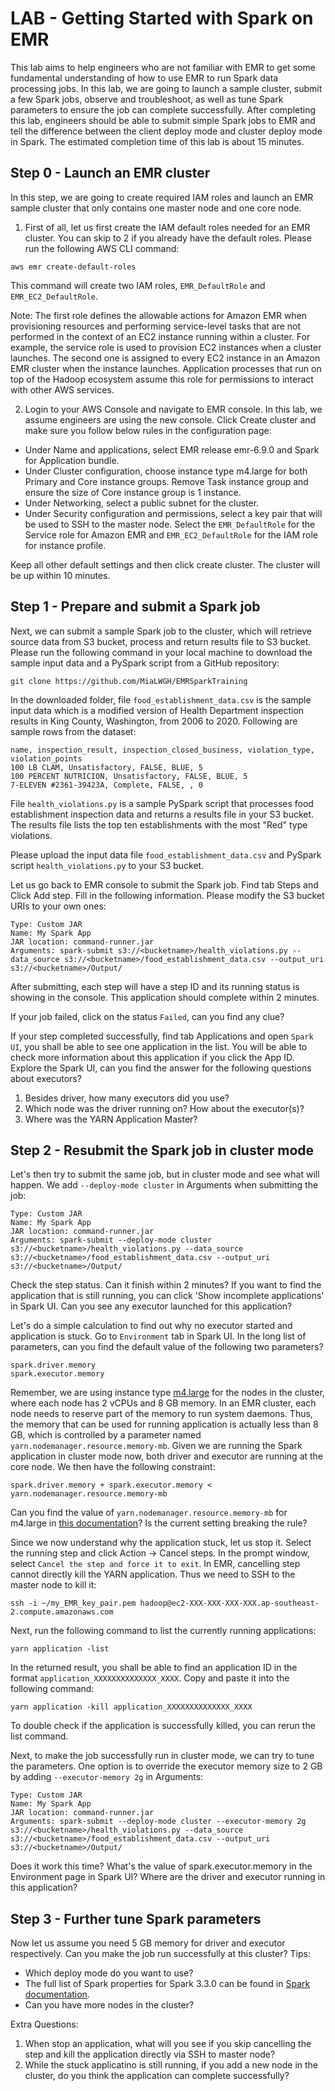 # LAB - Getting Started with Spark on EMR
This lab aims to help engineers who are not familiar with EMR to get some fundamental understanding of how to use EMR to run Spark data processing jobs. In this lab, we are going to launch a sample cluster, submit a few Spark jobs, observe and troubleshoot, as well as tune Spark parameters to ensure the job can complete successfully. After completing this lab, engineers should be able to submit simple Spark jobs to EMR and tell the difference between the client deploy mode and cluster deploy mode in Spark. The estimated completion time of this lab is about 15 minutes. 

## Step 0 - Launch an EMR cluster
In this step, we are going to create required IAM roles and launch an EMR sample cluster that only contains one master node and one core node. 

1. First of all, let us first create the IAM default roles needed for an EMR cluster. You can skip to 2 if you already have the default roles. Please run the following AWS CLI command:
```
aws emr create-default-roles
```
This command will create two IAM roles, `EMR_DefaultRole` and `EMR_EC2_DefaultRole`. 

Note: The first role defines the allowable actions for Amazon EMR when provisioning resources and performing service-level tasks that are not       performed in the context of an EC2 instance running within a cluster. For example, the service role is used to provision EC2 instances when a cluster launches. The second one is assigned to every EC2 instance in an Amazon EMR cluster when the instance launches. Application processes that run on top of the Hadoop ecosystem assume this role for permissions to interact with other AWS services.

2. Login to your AWS Console and navigate to EMR console. In this lab, we assume engineers are using the new console. Click Create cluster and make sure you follow below rules in the configuration page:
  + Under Name and applications, select EMR release emr-6.9.0 and Spark for Application bundle.
  + Under Cluster configuration, choose instance type m4.large for both Primary and Core instance groups. Remove Task instance group and ensure the size of Core instance group is 1 instance.
  + Under Networking, select a public subnet for the cluster.
  + Under Security configuration and permissions, select a key pair that will be used to SSH to the master node. Select the `EMR_DefaultRole` for the Service role for Amazon EMR and `EMR_EC2_DefaultRole` for the IAM role for instance profile.
  
Keep all other default settings and then click create cluster. The cluster will be up within 10 minutes. 
  
## Step 1 - Prepare and submit a Spark job
Next, we can submit a sample Spark job to the cluster, which will retrieve source data from S3 bucket, process and return results file to S3 bucket. Please run the following command in your local machine to download the sample input data and a PySpark script from a GitHub repository:
```
git clone https://github.com/MiaLWGH/EMRSparkTraining
```
In the downloaded folder, file `food_establishment_data.csv` is the sample input data which is a modified version of Health Department inspection results in King County, Washington, from 2006 to 2020. Following are sample rows from the dataset:
```
name, inspection_result, inspection_closed_business, violation_type, violation_points
100 LB CLAM, Unsatisfactory, FALSE, BLUE, 5
100 PERCENT NUTRICION, Unsatisfactory, FALSE, BLUE, 5
7-ELEVEN #2361-39423A, Complete, FALSE, , 0
```
File `health_violations.py` is a sample PySpark script that processes food establishment inspection data and returns a results file in your S3 bucket. The results file lists the top ten establishments with the most "Red" type violations.

Please upload the input data file `food_establishment_data.csv` and PySpark script `health_violations.py` to your S3 bucket. 

Let us go back to EMR console to submit the Spark job. Find tab Steps and Click Add step. Fill in the following information. Please modify the S3 bucket URIs to your own ones:
```
Type: Custom JAR
Name: My Spark App
JAR location: command-runner.jar
Arguments: spark-submit s3://<bucketname>/health_violations.py --data_source s3://<bucketname>/food_establishment_data.csv --output_uri s3://<bucketname>/Output/
```
After submitting, each step will have a step ID and its running status is showing in the console. This application should complete within 2 minutes. 

If your job failed, click on the status `Failed`, can you find any clue?

If your step completed successfully, find tab Applications and open `Spark UI`, you shall be able to see one application in the list. You will be able to check more information about this application if you click the App ID. Explore the Spark UI, can you find the answer for the following questions about executors?
1. Besides driver, how many executors did you use?
2. Which node was the driver running on? How about the executor(s)?
3. Where was the YARN Application Master?

## Step 2 - Resubmit the Spark job in cluster mode
Let's then try to submit the same job, but in cluster mode and see what will happen. We add `--deploy-mode cluster` in Arguments when submitting the job:
```
Type: Custom JAR
Name: My Spark App
JAR location: command-runner.jar
Arguments: spark-submit --deploy-mode cluster s3://<bucketname>/health_violations.py --data_source s3://<bucketname>/food_establishment_data.csv --output_uri s3://<bucketname>/Output/
```
Check the step status. Can it finish within 2 minutes? If you want to find the application that is still running, you can click 'Show incomplete applications' in Spark UI. Can you see any executor launched for this application?

Let's do a simple calculation to find out why no executor started and application is stuck. Go to `Environment` tab in Spark UI. In the long list of parameters, can you find the default value of the following two parameters?
```
spark.driver.memory
spark.executor.memory
```
Remember, we are using instance type [m4.large](https://aws.amazon.com/ec2/instance-types/) for the nodes in the cluster, where each node has 2 vCPUs and 8 GB memory. In an EMR cluster, each node needs to reserve part of the memory to run system daemons. Thus, the memory that can be used for running application is actually less than 8 GB, which is controlled by a parameter named `yarn.nodemanager.resource.memory-mb`. Given we are running the Spark application in cluster mode now, both driver and executor are running at the core node. We then have the following constraint:
```
spark.driver.memory + spark.executor.memory < yarn.nodemanager.resource.memory-mb
```
Can you find the value of `yarn.nodemanager.resource.memory-mb` for m4.large in [this documentation](https://docs.aws.amazon.com/emr/latest/ReleaseGuide/emr-hadoop-task-config.html#emr-hadoop-task-config-m4)? Is the current setting breaking the rule?

Since we now understand why the application stuck, let us stop it. Select the running step and click Action -> Cancel steps. In the prompt window, select `Cancel the step and force it to exit`. In EMR, cancelling step cannot directly kill the YARN application. Thus we need to SSH to the master node to kill it:
```
ssh -i ~/my_EMR_key_pair.pem hadoop@ec2-XXX-XXX-XXX-XXX.ap-southeast-2.compute.amazonaws.com
```
Next, run the following command to list the currently running applications:
```
yarn application -list
```
In the returned result, you shall be able to find an application ID in the format `application_XXXXXXXXXXXXXX_XXXX`. Copy and paste it into the following command:
```
yarn application -kill application_XXXXXXXXXXXXXX_XXXX
```
To double check if the application is successfully killed, you can rerun the list command. 

Next, to make the job successfully run in cluster mode, we can try to tune the parameters. One option is to override the executor memory size to 2 GB by adding `--executor-memory 2g` in Arguments:
```
Type: Custom JAR
Name: My Spark App
JAR location: command-runner.jar
Arguments: spark-submit --deploy-mode cluster --executor-memory 2g s3://<bucketname>/health_violations.py --data_source s3://<bucketname>/food_establishment_data.csv --output_uri s3://<bucketname>/Output/
```
Does it work this time? What's the value of spark.executor.memory in the Environment page in Spark UI? Where are the driver and executor running in this application?

## Step 3 - Further tune Spark parameters
Now let us assume you need 5 GB memory for driver and executor respectively. Can you make the job run successfully at this cluster?
Tips:
+ Which deploy mode do you want to use?
+ The full list of Spark properties for Spark 3.3.0 can be found in [Spark documentation](https://spark.apache.org/docs/3.3.0/configuration.html).
+ Can you have more nodes in the cluster?

Extra Questions:
1. When stop an application, what will you see if you skip cancelling the step and kill the application directly via SSH to master node?
2. While the stuck applicatino is still running, if you add a new node in the cluster, do you think the application can complete successfully?
